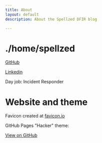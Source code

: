 ```yaml
---
title: About
layout: default
description: About the Spellzed DFIR blog

---
```

# ./home/spellzed

[GitHub](https://github.com/spellzed)

[Linkedin](https://www.linkedin.com/)

Day job: Incident Responder

# Website and theme

Favicon created at [favicon.io](https://favicon.io)

GitHub Pages "Hacker" theme:

<a href="{{ site.github.repository_url }}" class="btn btn-github"><span class="icon"></span>View on GitHub</a>
